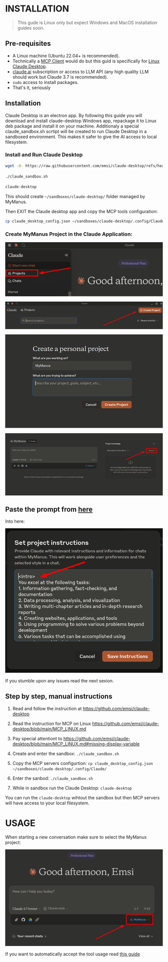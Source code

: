 # INSTALLATION

> This gude is Linux only but expect Windows and MacOS installation guides soon.

## Pre-requisites

- A Linux machine (Ubuntu 22.04+ is recommended).
- Technically a [MCP Client](https://modelcontextprotocol.io/clients) would do but this guid is specifically for [Linux Claude Desktop](https://github.com/emsi/claude-desktop).
- [claude.ai](https://claude.ai/) subscription or access to LLM API (any high quality LLM should work but Claude 3.7 is recommended).
- `sudo` access to install packages.
- That's it, seriously

## Installation

Claude Desktop is an electron app. By following this guide you will download and install claude-desktop Windows app, repackage it to Linux deb package and install it on your machine.
Additionaly a special claude_sandbox.sh scrtipt will be created to run Claude Desktop in a sandboxed environment. This makes it safer to give the AI access to local filesystem. 

### Install and Run Claude Desktop
```bash
wget -O- https://raw.githubusercontent.com/emsi/claude-desktop/refs/heads/main/install-claude-desktop.sh | bash

./claude_sandbox.sh

claude-desktop
```

This should create `~/sandboxes/claude-desktop/` folder managed by MyManus.

Then EXIT the Claude desktop app and copy the MCP tools configuration:
```bash
cp claude_desktop_config.json ~/sandboxes/claude-desktop/.config/Claude/
```

### Create MyManus Project in the Claude Application:

![New Project](./assets/Projects.png)

![Create MyManus Project](./assets/Create_Project.png)

![Create MyManus Project](./assets/Create_MyManus_Project.png)

![Add Prompt](./assets/Project_Instructions.png)

## Paste the prompt from [here](./prompts/prompt.md)
Into here:

![Paste Prompt](./assets/Set_Project_Instructions.png)

If you stumble upon any issues read the next sexion.

## Step by step, manual instructions

1. Read and follow the instruction at https://github.com/emsi/claude-desktop
2. Read the instruction for MCP on Linux https://github.com/emsi/claude-desktop/blob/main/MCP_LINUX.md
3. Pay special attentiont to https://github.com/emsi/claude-desktop/blob/main/MCP_LINUX.md#missing-display-variable
4. Create and enter the sandbox: `./claude_sandbox.sh`
5. Copy the MCP servers configurtion:
`cp claude_desktop_config.json ~/sandboxes/claude-desktop/.config/Claude/`

6. Enter the sanbod: `./claude_sandbox.sh`
7. While in sandbox run the Claude Desktop: `claude-desktop`

You can run the `claude-desktop` wihtout the sandbox but then MCP servers will have access to your local filesystem.

# USAGE

When starting a new conversation make sure to select the MyManus project:

![Select MyManus Project](./assets/MyManus_Use.png)


If you want to automatically accept the tool usage read [this guide](https://github.com/emsi/claude-desktop/blob/main/MCP_LINUX.md#auto-accepting-tools)